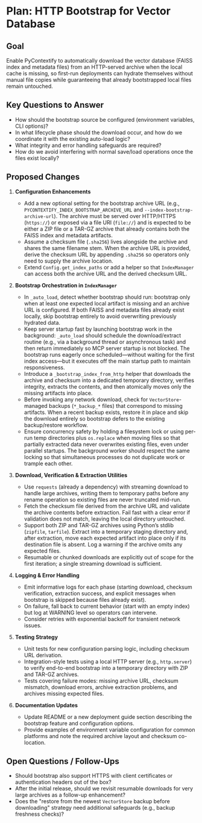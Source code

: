 # Plan: HTTP Bootstrap for Vector Database

## Goal
Enable PyContextify to automatically download the vector database (FAISS index and metadata files) from an HTTP-served archive when the local cache is missing, so first-run deployments can hydrate themselves without manual file copies while guaranteeing that already bootstrapped local files remain untouched.

## Key Questions to Answer
- How should the bootstrap source be configured (environment variables, CLI options)?
- In what lifecycle phase should the download occur, and how do we coordinate it with the existing auto-load logic?
- What integrity and error handling safeguards are required?
- How do we avoid interfering with normal save/load operations once the files exist locally?

## Proposed Changes
1. **Configuration Enhancements**
   - Add a new optional setting for the bootstrap archive URL (e.g., `PYCONTEXTIFY_INDEX_BOOTSTRAP_ARCHIVE_URL` and `--index-bootstrap-archive-url`). The archive must be served over HTTP/HTTPS (`https://`) or exposed via a file URI (`file://`) and is expected to be either a ZIP file or a TAR-GZ archive that already contains both the FAISS index and metadata artifacts.
   - Assume a checksum file (`.sha256`) lives alongside the archive and shares the same filename stem. When the archive URL is provided, derive the checksum URL by appending `.sha256` so operators only need to supply the archive location.
   - Extend `Config.get_index_paths` or add a helper so that `IndexManager` can access both the archive URL and the derived checksum URL.

2. **Bootstrap Orchestration in `IndexManager`**
   - In `_auto_load`, detect whether bootstrap should run: bootstrap only when at least one expected local artifact is missing and an archive URL is configured. If both FAISS and metadata files already exist locally, skip bootstrap entirely to avoid overwriting previously hydrated data.
   - Keep server startup fast by launching bootstrap work in the background: `_auto_load` should schedule the download/extract routine (e.g., via a background thread or asynchronous task) and then return immediately so MCP server startup is not blocked. The bootstrap runs eagerly once scheduled—without waiting for the first index access—but it executes off the main startup path to maintain responsiveness.
   - Introduce a `_bootstrap_index_from_http` helper that downloads the archive and checksum into a dedicated temporary directory, verifies integrity, extracts the contents, and then atomically moves only the missing artifacts into place.
   - Before invoking any network download, check for `VectorStore`-managed backups (`*_backup_*` files) that correspond to missing artifacts. When a recent backup exists, restore it in place and skip the download entirely so bootstrap defers to the existing backup/restore workflow.
   - Ensure concurrency safety by holding a filesystem lock or using per-run temp directories plus `os.replace` when moving files so that partially extracted data never overwrites existing files, even under parallel startups. The background worker should respect the same locking so that simultaneous processes do not duplicate work or trample each other.

3. **Download, Verification & Extraction Utilities**
   - Use `requests` (already a dependency) with streaming download to handle large archives, writing them to temporary paths before any rename operation so existing files are never truncated mid-run.
   - Fetch the checksum file derived from the archive URL and validate the archive contents before extraction. Fail fast with a clear error if validation does not match, leaving the local directory untouched.
   - Support both ZIP and TAR-GZ archives using Python’s stdlib (`zipfile`, `tarfile`). Extract into a temporary staging directory and, after extraction, move each expected artifact into place only if its destination file is absent. Log a warning if the archive omits any expected files.
   - Resumable or chunked downloads are explicitly out of scope for the first iteration; a single streaming download is sufficient.

4. **Logging & Error Handling**
   - Emit informative logs for each phase (starting download, checksum verification, extraction success, and explicit messages when bootstrap is skipped because files already exist).
   - On failure, fall back to current behavior (start with an empty index) but log at WARNING level so operators can intervene.
   - Consider retries with exponential backoff for transient network issues.

5. **Testing Strategy**
   - Unit tests for new configuration parsing logic, including checksum URL derivation.
   - Integration-style tests using a local HTTP server (e.g., `http.server`) to verify end-to-end bootstrap into a temporary directory with ZIP and TAR-GZ archives.
   - Tests covering failure modes: missing archive URL, checksum mismatch, download errors, archive extraction problems, and archives missing expected files.

6. **Documentation Updates**
   - Update README or a new deployment guide section describing the bootstrap feature and configuration options.
   - Provide examples of environment variable configuration for common platforms and note the required archive layout and checksum co-location.

## Open Questions / Follow-Ups
- Should bootstrap also support HTTPS with client certificates or authentication headers out of the box?
- After the initial release, should we revisit resumable downloads for very large archives as a follow-up enhancement?
- Does the "restore from the newest `VectorStore` backup before downloading" strategy need additional safeguards (e.g., backup freshness checks)?
